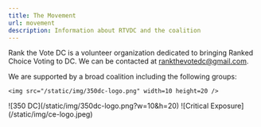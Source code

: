 ```yaml
---
title: The Movement
url: movement
description: Information about RTVDC and the coalition
---
```

Rank the Vote DC is a volunteer organization dedicated to bringing Ranked Choice Voting to DC. We can be contacted at [rankthevotedc@gmail.com](mailto:rankthevotedc@gmail.com).

We are supported by a broad coalition including the following groups:

`<img src="/static/img/350dc-logo.png" width=10 height=20 />`


!\[350 DC](/static/img/350dc-logo.png?w=10&h=20)
!\[Critical Exposure](/static/img/ce-logo.jpeg)